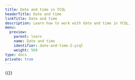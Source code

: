 ```yaml
---
title: Date and time in YCQL
headerTitle: Date and time
linkTitle: Date and time
description: Learn how to work with date and time in YCQL.
menu:
  preview:
    parent: learn
    name: Date and time
    identifier: date-and-time-2-ycql
    weight: 569
type: docs
private: true
---
```

<!-- Page DISABLED for lack of content -->

{{<api-tabs>}}
